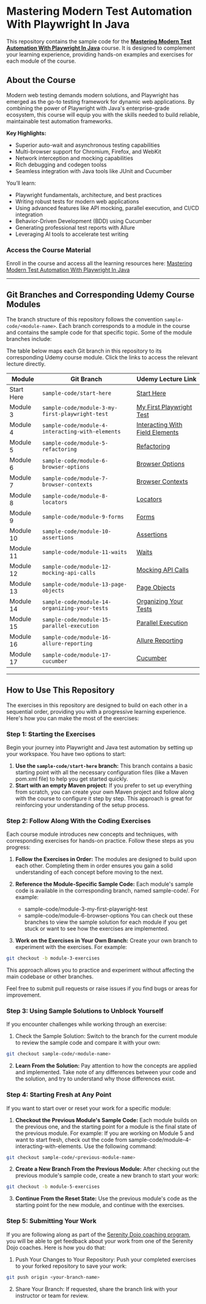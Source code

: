 # Mastering Modern Test Automation With Playwright In Java

This repository contains the sample code for the **[Mastering Modern Test Automation With Playwright In Java](https://www.udemy.com/course/mastering-modern-test-automation-with-playwright-in-java/?referralCode=06560D474D519B88409D)** course. It is designed to complement your learning experience, providing hands-on examples and exercises for each module of the course.

## About the Course

Modern web testing demands modern solutions, and Playwright has emerged as the go-to testing framework for dynamic web applications. By combining the power of Playwright with Java's enterprise-grade ecosystem, this course will equip you with the skills needed to build reliable, maintainable test automation frameworks.

**Key Highlights:**
- Superior auto-wait and asynchronous testing capabilities
- Multi-browser support for Chromium, Firefox, and WebKit
- Network interception and mocking capabilities
- Rich debugging and codegen toolss
- Seamless integration with Java tools like JUnit and Cucumber

You’ll learn:
- Playwright fundamentals, architecture, and best practices
- Writing robust tests for modern web applications
- Using advanced features like API mocking, parallel execution, and CI/CD integration
- Behavior-Driven Development (BDD) using Cucumber
- Generating professional test reports with Allure
- Leveraging AI tools to accelerate test writing

### Access the Course Material
Enroll in the course and access all the learning resources here: [Mastering Modern Test Automation With Playwright In Java](https://www.udemy.com/course/mastering-modern-test-automation-with-playwright-in-java/?referralCode=06560D474D519B88409D)

---

## Git Branches and Corresponding Udemy Course Modules

The branch structure of this repository follows the convention `sample-code/<module-name>`. Each branch corresponds to a module in the course and contains the sample code for that specific topic. Some of the module branches include:

The table below maps each Git branch in this repository to its corresponding Udemy course module. Click the links to access the relevant lecture directly.

| **Module** | **Git Branch**                                   | **Udemy Lecture Link**                                                                                                                                   |
|------------|--------------------------------------------------|----------------------------------------------------------------------------------------------------------------------------------------------------------|
| Start Here | `sample-code/start-here`                         | [Start Here](https://www.udemy.com/course/mastering-modern-test-automation-with-playwright-in-java/learn/lecture/46063725#overview)                      |
| Module 3   | `sample-code/module-3-my-first-playwright-test`  | [My First Playwright Test](https://www.udemy.com/course/mastering-modern-test-automation-with-playwright-in-java/learn/lecture/46077299#overview)        |
| Module 4   | `sample-code/module-4-interacting-with-elements` | [Interacting With Field Elements](https://www.udemy.com/course/mastering-modern-test-automation-with-playwright-in-java/learn/lecture/46649323#overview) |
| Module 5   | `sample-code/module-5-refactoring`               | [Refactoring](https://www.udemy.com/course/mastering-modern-test-automation-with-playwright-in-java/learn/lecture/46077309#overview)                     |
| Module 6   | `sample-code/module-6-browser-options`           | [Browser Options](https://www.udemy.com/course/mastering-modern-test-automation-with-playwright-in-java/learn/lecture/46110387#overview)                 |
| Module 7   | `sample-code/module-7-browser-contexts`          | [Browser Contexts](https://www.udemy.com/course/mastering-modern-test-automation-with-playwright-in-java/learn/lecture/46145035#overview)                |
| Module 8   | `sample-code/module-8-locators`                  | [Locators](https://www.udemy.com/course/mastering-modern-test-automation-with-playwright-in-java/learn/lecture/46178143#overview)                        |
| Module 9   | `sample-code/module-9-forms`                     | [Forms](https://www.udemy.com/course/mastering-modern-test-automation-with-playwright-in-java/learn/lecture/46649323#overview)                           |
| Module 10  | `sample-code/module-10-assertions`               | [Assertions](https://www.udemy.com/course/mastering-modern-test-automation-with-playwright-in-java/learn/lecture/46280267#overview)                      |
| Module 11  | `sample-code/module-11-waits`                    | [Waits](https://www.udemy.com/course/mastering-modern-test-automation-with-playwright-in-java/learn/lecture/46680609#overview)                           |
| Module 12  | `sample-code/module-12-mocking-api-calls`        | [Mocking API Calls](https://www.udemy.com/course/mastering-modern-test-automation-with-playwright-in-java/learn/lecture/46728327#overview)               |
| Module 13  | `sample-code/module-13-page-objects`             | [Page Objects](https://www.udemy.com/course/mastering-modern-test-automation-with-playwright-in-java/learn/lecture/46723143#overview)                    |
| Module 14  | `sample-code/module-14-organizing-your-tests`    | [Organizing Your Tests](https://www.udemy.com/course/mastering-modern-test-automation-with-playwright-in-java/learn/lecture/46833089#overview)           |
| Module 15  | `sample-code/module-15-parallel-execution`       | [Parallel Execution](https://www.udemy.com/course/mastering-modern-test-automation-with-playwright-in-java/learn/lecture/46835495#overview)              |
| Module 16  | `sample-code/module-16-allure-reporting`         | [Allure Reporting](https://www.udemy.com/course/mastering-modern-test-automation-with-playwright-in-java/learn/lecture/46849301#overview)                |
| Module 17  | `sample-code/module-17-cucumber`                 | [Cucumber](https://www.udemy.com/course/mastering-modern-test-automation-with-playwright-in-java/learn/lecture/46906341#overview)                        |

---

## How to Use This Repository

The exercises in this repository are designed to build on each other in a sequential order, providing you with a progressive learning experience. Here's how you can make the most of the exercises:

### Step 1: Starting the Exercises
Begin your journey into Playwright and Java test automation by setting up your workspace. You have two options to start:

1. **Use the `sample-code/start-here` branch:**
   This branch contains a basic starting point with all the necessary configuration files (like a Maven pom.xml file) to help you get started quickly.
2. **Start with an empty Maven project:**
   If you prefer to set up everything from scratch, you can create your own Maven project and follow along with the course to configure it step by step. This approach is great for reinforcing your understanding of the setup process.

### Step 2: Follow Along With the Coding Exercises
Each course module introduces new concepts and techniques, with corresponding exercises for hands-on practice. Follow these steps as you progress:

1. **Follow the Exercises in Order:**
   The modules are designed to build upon each other. Completing them in order ensures you gain a solid understanding of each concept before moving to the next.
2. **Reference the Module-Specific Sample Code:**
   Each module's sample code is available in the corresponding branch, named sample-code/<module-name>. For example:
   - sample-code/module-3-my-first-playwright-test
   - sample-code/module-6-browser-options
     You can check out these branches to view the sample solution for each module if you get stuck or want to see how the exercises are implemented.

3. **Work on the Exercises in Your Own Branch:**
   Create your own branch to experiment with the exercises. For example:
```bash
git checkout -b module-3-exercises
```
This approach allows you to practice and experiment without affecting the main codebase or other branches.

Feel free to submit pull requests or raise issues if you find bugs or areas for improvement.

### Step 3: Using Sample Solutions to Unblock Yourself
If you encounter challenges while working through an exercise:

1. Check the Sample Solution:
   Switch to the branch for the current module to review the sample code and compare it with your own:
```bash
git checkout sample-code/<module-name>
```

2. **Learn From the Solution:**
   Pay attention to how the concepts are applied and implemented. Take note of any differences between your code and the solution, and try to understand why those differences exist.

### **Step 4: Starting Fresh at Any Point**
If you want to start over or reset your work for a specific module:

1. **Checkout the Previous Module's Sample Code:**
   Each module builds on the previous one, and the starting point for a module is the final state of the previous module. For example:
   If you are working on Module 5 and want to start fresh, check out the code from sample-code/module-4-interacting-with-elements.
   Use the following command:
```bash
git checkout sample-code/<previous-module-name>
```

2. **Create a New Branch From the Previous Module:**
   After checking out the previous module's sample code, create a new branch to start your work:
```bash
git checkout -b module-5-exercises
```

3. **Continue From the Reset State:**
   Use the previous module's code as the starting point for the new module, and continue with the exercises.


### Step 5: Submitting Your Work
If you are following along as part of the [Serenity Dojo coaching program](http://serenitydojo.academy), you will be able to get feedback about your work from one of the Serenity Dojo coaches. Here is how you do that:

1. Push Your Changes to Your Repository:
   Push your completed exercises to your forked repository to save your work:
```bash
git push origin <your-branch-name>
```

2. Share Your Branch:
   If requested, share the branch link with your instructor or team for review.
